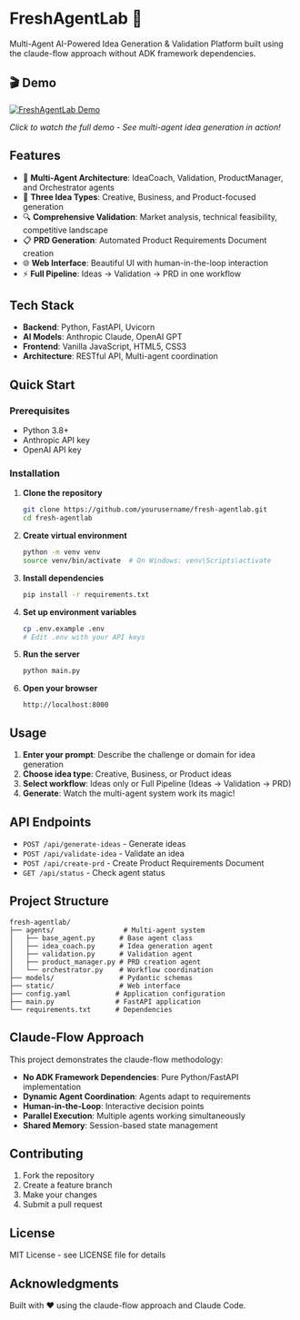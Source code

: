 # FreshAgentLab 🧠

Multi-Agent AI-Powered Idea Generation & Validation Platform built using the claude-flow approach without ADK framework dependencies.

## 🎬 Demo

[![FreshAgentLab Demo](https://img.youtube.com/vi/YOUR_VIDEO_ID/maxresdefault.jpg)](https://www.youtube.com/watch?v=YOUR_VIDEO_ID)

*Click to watch the full demo - See multi-agent idea generation in action!*

## Features

- 🎯 **Multi-Agent Architecture**: IdeaCoach, Validation, ProductManager, and Orchestrator agents
- 🚀 **Three Idea Types**: Creative, Business, and Product-focused generation
- 🔍 **Comprehensive Validation**: Market analysis, technical feasibility, competitive landscape
- 📋 **PRD Generation**: Automated Product Requirements Document creation
- 🌐 **Web Interface**: Beautiful UI with human-in-the-loop interaction
- ⚡ **Full Pipeline**: Ideas → Validation → PRD in one workflow

## Tech Stack

- **Backend**: Python, FastAPI, Uvicorn
- **AI Models**: Anthropic Claude, OpenAI GPT
- **Frontend**: Vanilla JavaScript, HTML5, CSS3
- **Architecture**: RESTful API, Multi-agent coordination

## Quick Start

### Prerequisites
- Python 3.8+
- Anthropic API key
- OpenAI API key

### Installation

1. **Clone the repository**
   ```bash
   git clone https://github.com/yourusername/fresh-agentlab.git
   cd fresh-agentlab
   ```

2. **Create virtual environment**
   ```bash
   python -m venv venv
   source venv/bin/activate  # On Windows: venv\Scripts\activate
   ```

3. **Install dependencies**
   ```bash
   pip install -r requirements.txt
   ```

4. **Set up environment variables**
   ```bash
   cp .env.example .env
   # Edit .env with your API keys
   ```

5. **Run the server**
   ```bash
   python main.py
   ```

6. **Open your browser**
   ```
   http://localhost:8000
   ```

## Usage

1. **Enter your prompt**: Describe the challenge or domain for idea generation
2. **Choose idea type**: Creative, Business, or Product ideas
3. **Select workflow**: Ideas only or Full Pipeline (Ideas → Validation → PRD)
4. **Generate**: Watch the multi-agent system work its magic!

## API Endpoints

- `POST /api/generate-ideas` - Generate ideas
- `POST /api/validate-idea` - Validate an idea
- `POST /api/create-prd` - Create Product Requirements Document
- `GET /api/status` - Check agent status

## Project Structure

```
fresh-agentlab/
├── agents/                 # Multi-agent system
│   ├── base_agent.py      # Base agent class
│   ├── idea_coach.py      # Idea generation agent
│   ├── validation.py      # Validation agent
│   ├── product_manager.py # PRD creation agent
│   └── orchestrator.py    # Workflow coordination
├── models/                # Pydantic schemas
├── static/                # Web interface
├── config.yaml           # Application configuration
├── main.py               # FastAPI application
└── requirements.txt      # Dependencies
```

## Claude-Flow Approach

This project demonstrates the claude-flow methodology:
- **No ADK Framework Dependencies**: Pure Python/FastAPI implementation
- **Dynamic Agent Coordination**: Agents adapt to requirements
- **Human-in-the-Loop**: Interactive decision points
- **Parallel Execution**: Multiple agents working simultaneously
- **Shared Memory**: Session-based state management

## Contributing

1. Fork the repository
2. Create a feature branch
3. Make your changes
4. Submit a pull request

## License

MIT License - see LICENSE file for details

## Acknowledgments

Built with ❤️ using the claude-flow approach and Claude Code.